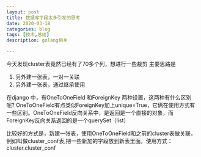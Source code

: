 ```yaml
---
layout: post
title: 数据库字段太多引发的思考
date: 2020-03-18
categories: blog
tags: [技术,总结]
description: golang相关

---
```

今天发现cluster表竟然已经有了70多个列，想进行一些裁剪
主要思路是
1. 另外建一张表，一对一关联
2. 另外建一张表，通过继承使用

在django 中，有OneToOneField 和ForeignKey 两种设置，这两种有什么区别呢?
OneToOneField有点类似ForeignKey加上unique=True，它俩在使用方式有一些区别。OneToOneField反向关系中，是返回是一个直接的对象，而ForeignKey反向关系返回的是一个querySet（list）

比较好的方式是，新建一张表，使用OneToOneField和之前的cluster表做关联，例如叫做cluster_conf表,把一些新加的字段放到新表里面。使用方式：cluster.cluster_conf